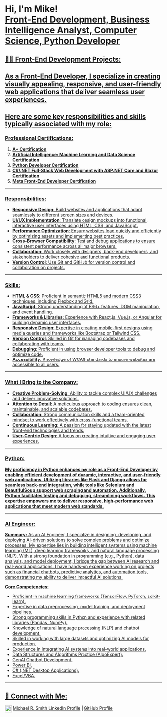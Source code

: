 <h1>Hi, I'm Mike! <br/><a href="https://github.com/MSMITH71910"> </a> <a href="https://www.linkedin.com/in/michael-smith-2b38b260">Front-End Development, Business Intelligence Analyst, Computer Science, Python Developer</a> <a href=r</a></h1>
<h2>👨‍💻 Front-End Development Projects:</h2>
<h2>As a Front-End Developer, I specialize in creating visually appealing, responsive, and user-friendly web applications that deliver seamless user experiences.</h2>
<h2>Here are some key responsibilities and skills typically associated with my role:</h2>

### **Professional Certifications:**

1. **A+ Certification**
2. **Artificial Intelligence: Machine Learning and Data Science Certification**
3. **Python Developer Certification**
4. **C#/.NET Full-Stack Web Development with ASP.NET Core and Blazor Certification**
5. **Meta Front-End Developer Certification**

---

### **Responsibilities:**
- **Responsive Design**: Build websites and applications that adapt seamlessly to different screen sizes and devices.
- **UI/UX Implementation**: Translate design mockups into functional, interactive user interfaces using HTML, CSS, and JavaScript.
- **Performance Optimization**: Ensure websites load quickly and efficiently by optimizing assets and implementing best practices.
- **Cross-Browser Compatibility**: Test and debug applications to ensure consistent performance across all major browsers.
- **Collaboration**: Work closely with designers, back-end developers, and stakeholders to deliver cohesive and functional products.
- **Version Control**: Use Git and GitHub for version control and collaboration on projects.
---
### **Skills:**
- **HTML & CSS**: Proficient in semantic HTML5 and modern CSS3 techniques, including Flexbox and Grid.
- **JavaScript**: Strong understanding of ES6+ features, DOM manipulation, and event handling.
- **Frameworks & Libraries**: Experience with React.js, Vue.js, or Angular for building dynamic user interfaces.
- **Responsive Design**: Expertise in creating mobile-first designs using media queries and frameworks like Bootstrap or Tailwind CSS.
- **Version Control**: Skilled in Git for managing codebases and collaborating with teams.
- **Debugging**: Proficient in using browser developer tools to debug and optimize code.
- **Accessibility**: Knowledge of WCAG standards to ensure websites are accessible to all users.

---

### **What I Bring to the Company:**
- **Creative Problem-Solving**: Ability to tackle complex UI/UX challenges and deliver innovative solutions.
- **Attention to Detail**: A meticulous approach to coding ensures clean, maintainable, and scalable codebases.
- **Collaboration**: Strong communication skills and a team-oriented mindset to work effectively with cross-functional teams.
- **Continuous Learning**: A passion for staying updated with the latest front-end technologies and trends.
- **User-Centric Design**: A focus on creating intuitive and engaging user experiences.

---
### Python:
**My proficiency in Python enhances my role as a Front-End Developer by enabling efficient development of dynamic, interactive, and user-friendly web applications. Utilizing libraries like Flask and Django allows for seamless back-end integration, while tools like Selenium and BeautifulSoup support web scraping and automation. Additionally, Python facilitates testing and debugging, streamlining workflows. This expertise empowers me to deliver responsive, high-performance web applications that meet modern web standards.**

---

### AI Engineer:

**Summary:**
As an AI Engineer, I specialize in designing, developing, and deploying AI-driven solutions to solve complex problems and optimize processes. My expertise lies in building intelligent systems using machine learning (ML), deep learning frameworks, and natural language processing (NLP). With a strong foundation in programming (e.g., Python), data analysis, and model deployment, I bridge the gap between AI research and real-world applications. I have hands-on experience working on projects such as financial chatbots, predictive analytics, and automation tools, demonstrating my ability to deliver impactful AI solutions.

**Core Competencies:**

- Proficient in machine learning frameworks (TensorFlow, PyTorch, scikit-learn).
- Expertise in data preprocessing, model training, and deployment pipelines.
- Strong programming skills in Python and experience with related libraries (Pandas, NumPy).
- Knowledge of natural language processing (NLP) and chatbot development.
- Skilled in working with large datasets and optimizing AI models for production.
- Experience in integrating AI systems into real-world applications.
- Data Structures and Algorithms Practice (AlgoExpert).
- GenAI Chatbot Development.
- Power BI.
- C# (.NET Desktop Applications).
- Excel/VBA.

---

## 🤳 Connect with Me:

<img align="left" alt="Michael Smith | LinkedIn" width="22px" src="https://cdn.jsdelivr.net/npm/simple-icons@v3/icons/linkedin.svg" />
<a href="https://www.linkedin.com/in/michael-smith-2b38b260">Michael R. Smith LinkedIn Profile</a> | 
<a href="https://github.com/MSMITH71910">GitHub Profile</a>
